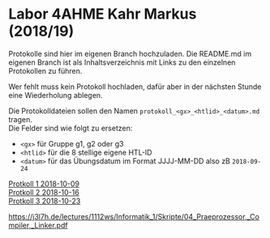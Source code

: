 # Labor 4AHME Kahr Markus (2018/19)

Protokolle sind hier im eigenen Branch hochzuladen. Die README.md im eigenen Branch ist als Inhaltsverzeichnis mit Links zu den einzelnen Protokollen zu führen.

Wer fehlt muss kein Protokoll hochladen, dafür aber in der nächsten Stunde eine Wiederholung ablegen.

Die Protokolldateien sollen den Namen `protokoll_<gx>_<htlid>_<datum>.md` tragen.  
Die Felder sind wie folgt zu ersetzen:

* `<gx>` für Gruppe g1, g2 oder g3
* `<htlid>` für die 8 stellige eigene HTL-ID
* `<datum>` für das Übungsdatum im Format JJJJ-MM-DD also zB `2018-09-24`
  
[Protkoll 1 2018-10-09](https://github.com/HTLMechatronics/m15-la1-sx/blob/kahmam15/protokoll_g1_kahmam15_2018-10-09.md)  
[Protkoll 2 2018-10-16](https://github.com/HTLMechatronics/m15-la1-sx/blob/kahmam15/protokoll_g1_kahmam15_2018-10-16.md)  
[Protkoll 3 2018-10-23](https://github.com/HTLMechatronics/m15-la1-sx/blob/kahmam15/protokoll_g1_kahmam15_2018-10-23.md)

https://j3l7h.de/lectures/1112ws/Informatik_1/Skripte/04_Praeprozessor,_Compiler,_Linker.pdf
